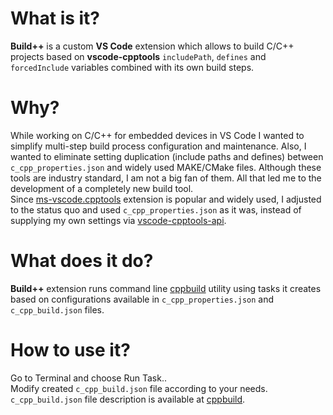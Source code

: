 # What is it?
**Build++** is a custom **VS Code** extension which allows to build C/C++ projects based on **vscode-cpptools** `includePath`, `defines` and `forcedInclude` variables combined with its own build steps.

# Why?
While working on C/C++ for embedded devices in VS Code I wanted to simplify multi-step build process configuration and maintenance. Also, I wanted to eliminate setting duplication (include paths and defines) between `c_cpp_properties.json` and widely used MAKE/CMake files. Although these tools are industry standard, I am not a big fan of them. All that led me to the development of a completely new build tool.  
Since [ms-vscode.cpptools](https://marketplace.visualstudio.com/items?itemName=ms-vscode.cpptools) extension is popular and widely used, I adjusted to the status quo and used `c_cpp_properties.json` as it was, instead of supplying my own settings via [vscode-cpptools-api](https://github.com/Microsoft/vscode-cpptools-api).

# What does it do?
**Build++** extension runs command line [cppbuild](https://github.com/tdjastrzebski/cppbuild/) utility using tasks it creates based on configurations available in `c_cpp_properties.json` and `c_cpp_build.json` files.

# How to use it?
Go to Terminal and choose Run Task..  
Modify created `c_cpp_build.json` file according to your needs.  
`c_cpp_build.json` file description is available at [cppbuild](https://github.com/tdjastrzebski/cppbuild/).
